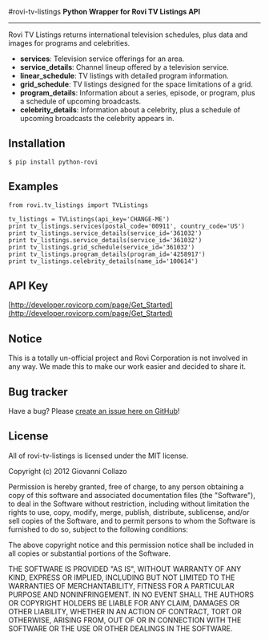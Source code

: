 #rovi-tv-listings
**Python Wrapper for Rovi TV Listings API**

---

Rovi TV Listings returns international television schedules, plus data and images for programs and celebrities.

* **services**: Television service offerings for an area.
* **service_details**: Channel lineup offered by a television service.
* **linear_schedule**: TV listings with detailed program information.
* **grid_schedule**: TV listings designed for the space limitations of a grid.
* **program_details**: Information about a series, episode, or program, plus a schedule of upcoming broadcasts.
* **celebrity_details**: Information about a celebrity, plus a schedule of upcoming broadcasts the celebrity appears in.

## Installation
```
$ pip install python-rovi
```

## Examples
```
from rovi.tv_listings import TVListings

tv_listings = TVListings(api_key='CHANGE-ME')
print tv_listings.services(postal_code='00911', country_code='US')
print tv_listings.service_details(service_id='361032')
print tv_listings.service_details(service_id='361032')
print tv_listings.grid_schedule(service_id='361032')
print tv_listings.program_details(program_id='4258917')
print tv_listings.celebrity_details(name_id='100614')
```

## API Key
[http://developer.rovicorp.com/page/Get_Started](http://developer.rovicorp.com/page/Get_Started)

## Notice
This is a totally un-official project and Rovi Corporation is not involved in any way. We made this to make our work easier and decided to share it.

## Bug tracker
Have a bug? Please [create an issue here on GitHub](https://github.com/GetBlimp/rovi-tv-listings/issues)!

## License
All of rovi-tv-listings is licensed under the MIT license.

Copyright (c) 2012 Giovanni Collazo

Permission is hereby granted, free of charge, to any person obtaining a copy of this software and associated documentation files (the "Software"), to deal in the Software without restriction, including without limitation the rights to use, copy, modify, merge, publish, distribute, sublicense, and/or sell copies of the Software, and to permit persons to whom the Software is furnished to do so, subject to the following conditions:

The above copyright notice and this permission notice shall be included in all copies or substantial portions of the Software.

THE SOFTWARE IS PROVIDED "AS IS", WITHOUT WARRANTY OF ANY KIND, EXPRESS OR IMPLIED, INCLUDING BUT NOT LIMITED TO THE WARRANTIES OF MERCHANTABILITY, FITNESS FOR A PARTICULAR PURPOSE AND NONINFRINGEMENT. IN NO EVENT SHALL THE AUTHORS OR COPYRIGHT HOLDERS BE LIABLE FOR ANY CLAIM, DAMAGES OR OTHER LIABILITY, WHETHER IN AN ACTION OF CONTRACT, TORT OR OTHERWISE, ARISING FROM, OUT OF OR IN CONNECTION WITH THE SOFTWARE OR THE USE OR OTHER DEALINGS IN THE SOFTWARE.
